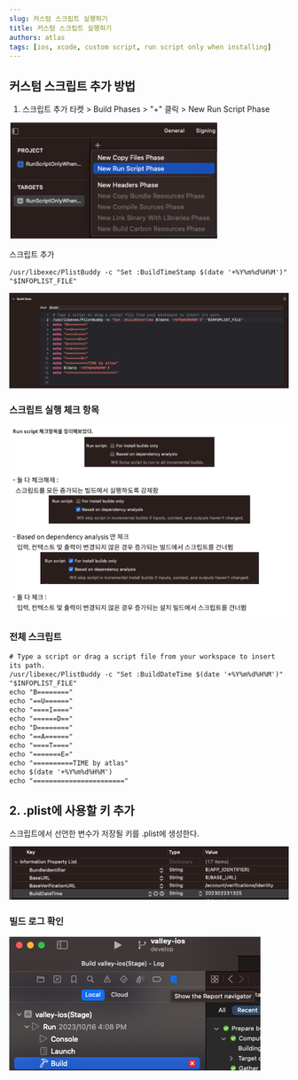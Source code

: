 ```yaml
---
slug: 커스텀 스크립트 실행하기 
title: 커스텀 스크립트 실행하기 
authors: atlas
tags: [ios, xcode, custom script, run script only when installing]
---
```



## 커스텀 스크립트 추가 방법
1. 스크립트 추가 
타켓 > Build Phases > "+" 클릭 > New Run 
Script Phase 

![icon](./image01.png)

스크립트 추가 
```
/usr/libexec/PlistBuddy -c "Set :BuildTimeStamp $(date '+%Y%m%d%H%M')" "$INFOPLIST_FILE"

```
![icon](./image02.png)
### 스크립트 실행 체크 항목 
![icon](./image03.png)


### 전체 스크립트 
```
# Type a script or drag a script file from your workspace to insert its path.
/usr/libexec/PlistBuddy -c "Set :BuildDateTime $(date '+%Y%m%d%H%M')" "$INFOPLIST_FILE"
echo "B========"
echo "==U======"
echo "====I===="
echo "======D=="
echo "D========"
echo "==A======"
echo "====T===="
echo "=======E="
echo "==========TIME by atlas"
echo $(date '+%Y%m%d%H%M')
echo "======================="

```


## 2. .plist에 사용할 키 추가 
스크립트에서 선언한 변수가 저장될 키를 .plist에 생성한다. 

![icon](./image04.png)

### 빌드 로그 확인 
![icon](./image05.png)
